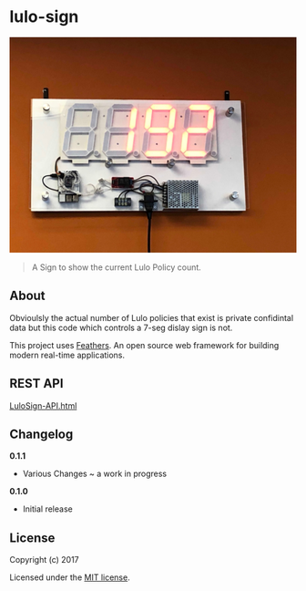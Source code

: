 # lulo-sign

![sign](docs/sign.jpg)

> A Sign to show the current Lulo Policy count.

## About

Obvioulsly the actual number of Lulo policies that exist is private confidintal data but this code which controls a 7-seg dislay sign is not.

This project uses [Feathers](http://feathersjs.com). An open source web framework for building modern real-time applications.

## REST API

[LuloSign-API.html](https://stejsoftware.github.io/lulo-sign/LuloSign-API.html)

## Changelog

**0.1.1**

- Various Changes ~ a work in progress

**0.1.0**

- Initial release

## License

Copyright (c) 2017

Licensed under the [MIT license](LICENSE).
